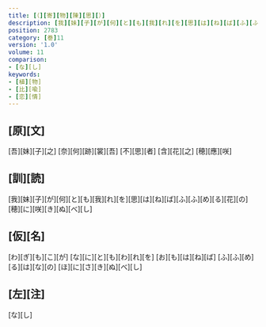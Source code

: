 ```yaml
---
title: [（][寄][物][陳][思][）]
description: [我][妹][子][が][何][と][も][我][れ][を][思][は][ね][ば][ふ][ふ][め][る][花][の][穂][に][咲][き][ぬ][べ][し]
position: 2783
category: [巻]11
version: '1.0'
volume: 11
comparison:
- [な][し]
keywords:
- [植][物]
- [比][喩]
- [恋][情]
---
```


## [原][文]

[吾][妹][子][之] [奈][何][跡][裳][吾] [不][思][者] [含][花][之] [穂][應][咲]

## [訓][読]

[我][妹][子][が][何][と][も][我][れ][を][思][は][ね][ば][ふ][ふ][め][る][花][の][穂][に][咲][き][ぬ][べ][し]

## [仮][名]

[わ][ぎ][も][こ][が] [な][に][と][も][わ][れ][を] [お][も][は][ね][ば] [ふ][ふ][め][る][は][な][の] [ほ][に][さ][き][ぬ][べ][し]

## [左][注]

[な][し]
